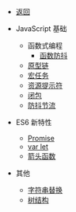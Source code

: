 - [返回](docs/get-start/ "返回")

- JavaScript 基础
  - 函数式编程
    - [函数防抖](docs/JavaScript/1.JavaScript_基础/01.函数式编程/01.函数防抖 "函数防抖")
  - [原型链](docs/JavaScript/1.JavaScript_基础/原型链 "原型链")
  - [宏任务](docs/JavaScript/1.JavaScript_基础/宏任务 "宏任务")
  - [资源提示符](docs/JavaScript/1.JavaScript_基础/资源提示符 "资源提示符")
  - [闭包](docs/JavaScript/1.JavaScript_基础/闭包 "闭包")
  - [防抖节流](docs/JavaScript/1.JavaScript_基础/防抖节流 "防抖节流")

- ES6 新特性
  - [Promise](docs/JavaScript/2.ES6_新特性/Promise "Promise")
  - [var let](docs/JavaScript/2.ES6_新特性/var_let "var let")
  - [箭头函数](docs/JavaScript/2.ES6_新特性/箭头函数 "箭头函数")

- 其他
  - [字符串替换](docs/JavaScript/3.其他/字符串替换 "字符串替换")
  - [树结构](docs/JavaScript/3.其他/树结构 "树结构")
